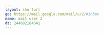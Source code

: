 ```yaml
---
layout: shorturl
go: https://mail.google.com/mail/u/2/#inbox
name: mail user 2
dt: 244602184641
---
```

